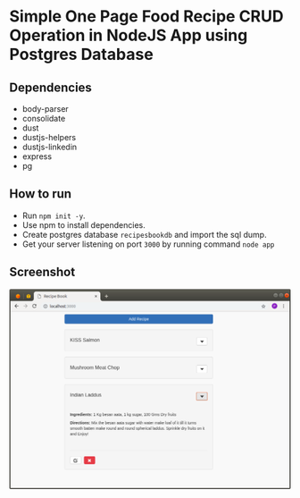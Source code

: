 # Simple One Page Food Recipe CRUD Operation in NodeJS App using Postgres Database


## Dependencies

* body-parser
* consolidate
* dust
* dustjs-helpers
* dustjs-linkedin
* express
* pg

## How to run

* Run `npm init -y`.
* Use npm to install dependencies.
* Create postgres database ```recipesbookdb``` and import the sql dump.
* Get your server listening on port ```3000``` by running command ```node app```

## Screenshot

![Screenshot](https://raw.githubusercontent.com/abdulnine7/Food-Recipe-Book/master/screenshots/chrome.png)
